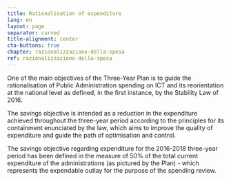```yaml
---
title: Rationalisation of expenditure
lang: en
layout: page
separator: curved
title-alignment: center
cta-buttons: true
chapter: razionalizzazione-della-spesa
ref: razionalizzazione-della-spesa
---
```

One of the main objectives of the Three-Year Plan is to guide the rationalisation of Public Administration spending on ICT and its reorientation at the national level as defined, in the first instance, by the Stability Law of 2016.

The savings objective is intended as a reduction in the expenditure achieved throughout the three-year period according to the principles for its containment enunciated by the law, which aims to improve the quality of expenditure and guide the path of optimisation and control. 

The savings objective regarding expenditure for the 2016-2018 three-year period has been defined in the measure of 50% of the total current expenditure of the administrations (as pictured by the Plan) - which represents the expendable outlay for the purpose of the spending review. 
